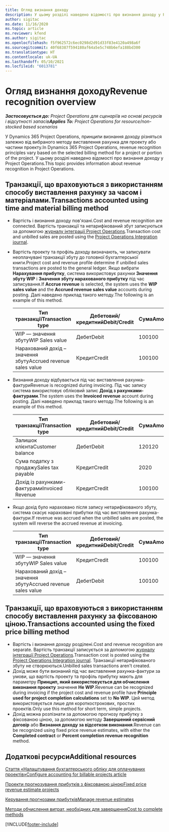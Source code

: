```yaml
---
title: Огляд визнання доходу
description: У цьому розділі наведено відомості про визнання доходу у Project Operations.
author: sigitac
ms.date: 11/16/2020
ms.topic: article
ms.reviewer: kfend
ms.author: sigitac
ms.openlocfilehash: f5f962572c6ec0298d2d91d33f83e4120a498a6f
ms.sourcegitcommit: 40f68387f594180af64a5e5c748b6efa188bd300
ms.translationtype: HT
ms.contentlocale: uk-UA
ms.lasthandoff: 05/10/2021
ms.locfileid: "6013781"
---
```

# <a name="revenue-recognition-overview"></a><span data-ttu-id="9a163-103">Огляд визнання доходу</span><span class="sxs-lookup"><span data-stu-id="9a163-103">Revenue recognition overview</span></span>

<span data-ttu-id="9a163-104">_**Застосовується до:** Project Operations для сценаріїв на основі ресурсів і відсутності запасів_</span><span class="sxs-lookup"><span data-stu-id="9a163-104">_**Applies To:** Project Operations for resource/non-stocked based scenarios_</span></span>

<span data-ttu-id="9a163-105">У Dynamics 365 Project Operations, принципи визнання доходу різняться залежно від вибраного методу виставлення рахунка для проекту або частини проекту.</span><span class="sxs-lookup"><span data-stu-id="9a163-105">In Dynamics 365 Project Operations, revenue recognition principles vary based on the selected billing method for a project or portion of the project.</span></span> <span data-ttu-id="9a163-106">У цьому розділі наведено відомості про визнання доходу у Project Operations.</span><span class="sxs-lookup"><span data-stu-id="9a163-106">This topic provides information about revenue recognition in Project Operations.</span></span>

## <a name="transactions-accounted-using-time-and-material-billing-method"></a><span data-ttu-id="9a163-107">Транзакції, що враховуються з використанням способу виставлення рахунку за часом і матеріалами.</span><span class="sxs-lookup"><span data-stu-id="9a163-107">Transactions accounted using time and material billing method</span></span>

- <span data-ttu-id="9a163-108">Вартість і визнання доходу пов'язані.</span><span class="sxs-lookup"><span data-stu-id="9a163-108">Cost and revenue recognition are connected.</span></span> <span data-ttu-id="9a163-109">Вартість транзакції та нетарифікований збут записуються за допомогою [журналу інтеграції Project Operations](../project-accounting/project-operations-integration-journal.md).</span><span class="sxs-lookup"><span data-stu-id="9a163-109">Transaction cost and unbilled sales are posted using the [Project Operations Integration journal](../project-accounting/project-operations-integration-journal.md).</span></span>
- <span data-ttu-id="9a163-110">Вартість проекту та профіль доходу визначають, чи записувати неоплачувані транзакції збуту до головної бухгалтерської книги.</span><span class="sxs-lookup"><span data-stu-id="9a163-110">Project cost and revenue profile determine if unbilled sales transactions are posted to the general ledger.</span></span> <span data-ttu-id="9a163-111">Якщо вибрати **Нарахування прибутку**, система використовує рахунки **Значення збуту WIP** і **Значення збуту нарахованого прибутку** під час записування.</span><span class="sxs-lookup"><span data-stu-id="9a163-111">If **Accrue revenue** is selected, the system uses the **WIP sales value** and the **Accrued revenue sales value** accounts during posting.</span></span> <span data-ttu-id="9a163-112">Далі наведено приклад такого методу.</span><span class="sxs-lookup"><span data-stu-id="9a163-112">The following is an example of this method.</span></span>  

  | <span data-ttu-id="9a163-113">Тип транзакції</span><span class="sxs-lookup"><span data-stu-id="9a163-113">Transaction type</span></span> | <span data-ttu-id="9a163-114">Дебетовий/кредитний</span><span class="sxs-lookup"><span data-stu-id="9a163-114">Debit/Credit</span></span> | <span data-ttu-id="9a163-115">Сума</span><span class="sxs-lookup"><span data-stu-id="9a163-115">Amount</span></span> |
  | --- | --- | --- |
  | <span data-ttu-id="9a163-116">WIP — значення збуту</span><span class="sxs-lookup"><span data-stu-id="9a163-116">WIP Sales value</span></span> | <span data-ttu-id="9a163-117">Дебет</span><span class="sxs-lookup"><span data-stu-id="9a163-117">Debit</span></span> | <span data-ttu-id="9a163-118">100</span><span class="sxs-lookup"><span data-stu-id="9a163-118">100</span></span> |
  | <span data-ttu-id="9a163-119">Нарахований дохід – значення збуту</span><span class="sxs-lookup"><span data-stu-id="9a163-119">Accrued revenue sales value</span></span> | <span data-ttu-id="9a163-120">Кредит</span><span class="sxs-lookup"><span data-stu-id="9a163-120">Credit</span></span> | <span data-ttu-id="9a163-121">100</span><span class="sxs-lookup"><span data-stu-id="9a163-121">100</span></span> |

- <span data-ttu-id="9a163-122">Визнання доходу відбувається під час виставлення рахунка-фактури</span><span class="sxs-lookup"><span data-stu-id="9a163-122">Revenue is recognized during invoicing.</span></span> <span data-ttu-id="9a163-123">Під час запису система використовує обліковий запис **Дохід з рахунками-фактурами**.</span><span class="sxs-lookup"><span data-stu-id="9a163-123">The system uses the **Invoiced revenue** account during posting.</span></span> <span data-ttu-id="9a163-124">Далі наведено приклад такого методу.</span><span class="sxs-lookup"><span data-stu-id="9a163-124">The following is an example of this method.</span></span>  

  | <span data-ttu-id="9a163-125">Тип транзакції</span><span class="sxs-lookup"><span data-stu-id="9a163-125">Transaction type</span></span> | <span data-ttu-id="9a163-126">Дебетовий/кредитний</span><span class="sxs-lookup"><span data-stu-id="9a163-126">Debit/Credit</span></span> | <span data-ttu-id="9a163-127">Сума</span><span class="sxs-lookup"><span data-stu-id="9a163-127">Amount</span></span> |
  | --- | --- | --- |
  | <span data-ttu-id="9a163-128">Залишок клієнта</span><span class="sxs-lookup"><span data-stu-id="9a163-128">Customer balance</span></span> | <span data-ttu-id="9a163-129">Дебет</span><span class="sxs-lookup"><span data-stu-id="9a163-129">Debit</span></span> | <span data-ttu-id="9a163-130">120</span><span class="sxs-lookup"><span data-stu-id="9a163-130">120</span></span> |
  | <span data-ttu-id="9a163-131">Сума податку з продажу</span><span class="sxs-lookup"><span data-stu-id="9a163-131">Sales tax payable</span></span> | <span data-ttu-id="9a163-132">Кредит</span><span class="sxs-lookup"><span data-stu-id="9a163-132">Credit</span></span> | <span data-ttu-id="9a163-133">20</span><span class="sxs-lookup"><span data-stu-id="9a163-133">20</span></span> |
  | <span data-ttu-id="9a163-134">Дохід із рахунками-фактурами</span><span class="sxs-lookup"><span data-stu-id="9a163-134">Invoiced Revenue</span></span> | <span data-ttu-id="9a163-135">Кредит</span><span class="sxs-lookup"><span data-stu-id="9a163-135">Credit</span></span> | <span data-ttu-id="9a163-136">100</span><span class="sxs-lookup"><span data-stu-id="9a163-136">100</span></span> |

- <span data-ttu-id="9a163-137">Якщо дохід було нараховано після запису нетарифікованого збуту, система скасує нараховані прибутки під час виставлення рахунка-фактури.</span><span class="sxs-lookup"><span data-stu-id="9a163-137">If revenue was accrued when the unbilled sales are posted, the system will reverse the accrued revenue at invoicing.</span></span>

  | <span data-ttu-id="9a163-138">Тип транзакції</span><span class="sxs-lookup"><span data-stu-id="9a163-138">Transaction type</span></span> | <span data-ttu-id="9a163-139">Дебетовий/кредитний</span><span class="sxs-lookup"><span data-stu-id="9a163-139">Debit/Credit</span></span> | <span data-ttu-id="9a163-140">Сума</span><span class="sxs-lookup"><span data-stu-id="9a163-140">Amount</span></span> |
  | --- | --- | --- |
  | <span data-ttu-id="9a163-141">WIP — значення збуту</span><span class="sxs-lookup"><span data-stu-id="9a163-141">WIP Sales value</span></span> | <span data-ttu-id="9a163-142">Кредит</span><span class="sxs-lookup"><span data-stu-id="9a163-142">Credit</span></span> | <span data-ttu-id="9a163-143">100</span><span class="sxs-lookup"><span data-stu-id="9a163-143">100</span></span> |
  | <span data-ttu-id="9a163-144">Нарахований дохід – значення збуту</span><span class="sxs-lookup"><span data-stu-id="9a163-144">Accrued revenue sales value</span></span> | <span data-ttu-id="9a163-145">Дебет</span><span class="sxs-lookup"><span data-stu-id="9a163-145">Debit</span></span> | <span data-ttu-id="9a163-146">100</span><span class="sxs-lookup"><span data-stu-id="9a163-146">100</span></span> |

## <a name="transactions-accounted-using-the-fixed-price-billing-method"></a><span data-ttu-id="9a163-147">Транзакції, що враховуються з використанням способу виставлення рахунку за фіксованою ціною.</span><span class="sxs-lookup"><span data-stu-id="9a163-147">Transactions accounted using the fixed price billing method</span></span>

- <span data-ttu-id="9a163-148">Вартість і визнання доходу розділені.</span><span class="sxs-lookup"><span data-stu-id="9a163-148">Cost and revenue recognition are separate.</span></span> <span data-ttu-id="9a163-149">Вартість транзакції записується за допомогою [журналу інтеграції Project Operations](../project-accounting/project-operations-integration-journal.md).</span><span class="sxs-lookup"><span data-stu-id="9a163-149">Transaction cost is posted using the [Project Operations Integration journal](../project-accounting/project-operations-integration-journal.md).</span></span> <span data-ttu-id="9a163-150">Транзакції нетарифікованого збуту не створюються.</span><span class="sxs-lookup"><span data-stu-id="9a163-150">Unbilled sales transactions aren't created.</span></span>
- <span data-ttu-id="9a163-151">Дохід може бути визнаний під час виставлення рахунка-фактури за умови, що вартість проекту та профіль прибутку мають для параметру **Принцип, який використовується для обчислення виконання проекту** значення **Не WIP**.</span><span class="sxs-lookup"><span data-stu-id="9a163-151">Revenue can be recognized during invoicing if the project cost and revenue profile have **Principle used for project completion calculations** set to **No WIP**.</span></span> <span data-ttu-id="9a163-152">Цей метод використовується лише для короткострокових, простих проектів.</span><span class="sxs-lookup"><span data-stu-id="9a163-152">Only use this method for short term, simple projects.</span></span>
- <span data-ttu-id="9a163-153">Дохід можна розпізнати за допомогою прогнозу прибутку з фіксованою ціною, за допомогою методу **Завершений сервісний договір** або **Визнання доходу за відсотком виконання**.</span><span class="sxs-lookup"><span data-stu-id="9a163-153">Revenue can be recognized using fixed price revenue estimates, with either the **Completed contract** or **Percent completion revenue recognition** method.</span></span>

## <a name="additional-resources"></a><span data-ttu-id="9a163-154">Додаткові ресурси</span><span class="sxs-lookup"><span data-stu-id="9a163-154">Additional resources</span></span>
[<span data-ttu-id="9a163-155">Стаття «Налаштування бухгалтерського обліку для оплачуваних проектів»</span><span class="sxs-lookup"><span data-stu-id="9a163-155">Configure accounting for billable projects article</span></span>](../project-accounting/configure-accounting-billable-projects.md)

[<span data-ttu-id="9a163-156">Проекти прогнозування прибутків з фіксованою ціною</span><span class="sxs-lookup"><span data-stu-id="9a163-156">Fixed price revenue estimate projects</span></span>](rev-rec-percentage-completion-method.md)

[<span data-ttu-id="9a163-157">Керування прогнозами прибутків</span><span class="sxs-lookup"><span data-stu-id="9a163-157">Manage revenue estimates</span></span>](rev-rec-completed-contract-method.md)

[<span data-ttu-id="9a163-158">Методи обчислення витрат, необхідних для завершення</span><span class="sxs-lookup"><span data-stu-id="9a163-158">Cost to complete methods</span></span>](cost-complete-methods.md)


[!INCLUDE[footer-include](../includes/footer-banner.md)]